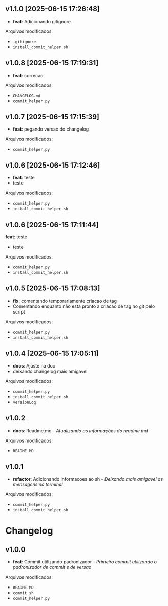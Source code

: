 ## v1.1.0 [2025-06-15 17:26:48]

- **feat**: Adicionando gitignore

Arquivos modificados:
- `.gitignore`
- `install_commit_helper.sh`


## v1.0.8 [2025-06-15 17:19:31]

- **feat**: correcao

Arquivos modificados:
- `CHANGELOG.md`
- `commit_helper.py`


## v1.0.7 [2025-06-15 17:15:39]

- **feat**: pegando versao do changelog

Arquivos modificados:
- `commit_helper.py`


## v1.0.6 [2025-06-15 17:12:46]

- **feat**: teste
- teste

Arquivos modificados:
- `commit_helper.py`
- `install_commit_helper.sh`


## v1.0.6 [2025-06-15 17:11:44]
 **feat**: teste
- teste

Arquivos modificados:
- `commit_helper.py`
- `install_commit_helper.sh`


## v1.0.5 [2025-06-15 17:08:13]

- **fix**: comentando temporariamente criacao de tag
- Comentando enquanto não esta pronto a criacao de tag no git pelo script

Arquivos modificados:
- `commit_helper.py`
- `install_commit_helper.sh`


## v1.0.4 [2025-06-15 17:05:11]

- **docs**: Ajuste na doc
- deixando changelog mais amigavel

Arquivos modificados:
- `commit_helper.py`
- `install_commit_helper.sh`
- `versionLog`


## v1.0.2

- **docs**: Readme.md - _Atualizando as informações do readme.md_

Arquivos modificados:
- `README.MD`


## v1.0.1

- **refactor**: Adicionando informacoes ao sh - _Deixando mais amigavel as mensagens no terminal_

Arquivos modificados:
- `commit_helper.py`
- `install_commit_helper.sh`


# Changelog

## v1.0.0

- **feat**: Commit utilizando padronizador - _Primeiro commit utilizando o padronizador de commit e de versao_

Arquivos modificados:
- `README.MD`
- `commit.sh`
- `commit_helper.py`


